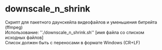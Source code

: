 # downscale_n_shrink
Скрипт для пакетного даунскейла видеофайлов и уменьшения битрейта (ffmpeg)<br>
Использование: ''./downscale_n_shrink.sh'' [имя файла со списком исходных файлов]<br>
Список должен быть с переносами в формате Windows (CR+LF)
